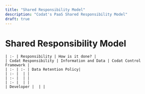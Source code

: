 ```yaml
---
title: "Shared Responsibility Model"
description: "Codat's PaaS Shared Responsibility Model"
draft: true
---
```


# Shared Responsibility Model

    | :- | Responsibility | How is it done? |
    | Codat Responsibility | Information and Data | Codat Control Framework |
    | :- | :- | Data Retention Policy|
    | :- |  | |
    | :- |  | |
    | :- |  | |
    | Developer |  | |